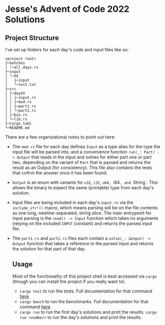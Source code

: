 # Jesse's Advent of Code 2022 Solutions

## Project Structure
I've set up folders for each day's code and input files like so:

```
<project root>
├─benches
│ └─all_days.rs
├─input
│ └─XX
│   ├─input
│   └─test.txt
├─src
│ ├─dayXX
│ │ ├─input.rs
│ │ ├─mod.rs
│ │ ├─part1.rs
│ │ └─part2.rs
│ ├─bin.rs
│ └─lib.rs
├─Cargo.toml
└─README.md
```

There are a few organizational notes to point out here:

- The `mod.rs` file for each day defines `Input` as a type alias for the type the
  input file will be parsed into, and a convenience function `run(_: Part) -> Output`
  that reads in the input and solves for either part one or part two, depending on the
  variant of `Part` that is passed and returns the result as an Output (for consistency). 
  This file also contains the tests that cofirm the answer once it has been found.
- `Output` is an enum with variants for `u32`, `i32`, `u64, `i64`, and `String`. This
  allows the binary to expect the same (printable) type from each day's solution.
- Input files are being included in each day's `input.rs` via the `include_str!()` macro,
  which means parsing will be on the file contents as one long, newline-separated, string
  slice. The main entrypoint for input parsing is the `read() -> Input` function which
  takes no arguments (relying on the included `INPUT` constant) and returns the parsed
  input file.
- The `part1.rs` and `part2.rs` files each contain a `solve(_: &Input) -> Output` function
  that takes a reference to the parsed input and returns the solution for that part of
  that day.
  
  ## Usage
  
  Most of the functionality of this project shell is best accessed via `cargo` (though you can
  install the project if you really want to).
  
  - `cargo test` to run the tests. Full documentation for that command [here](https://doc.rust-lang.org/cargo/commands/cargo-test.html)
  - `cargo bench` to run the benchmarks. Full documentation for that command [here](https://bheisler.github.io/criterion.rs/book/user_guide/command_line_options.html)
  - `cargo run` to run the first day's solutions and print the results. `cargo run <number>` to run the <number> day's solutions and print the results.

 
